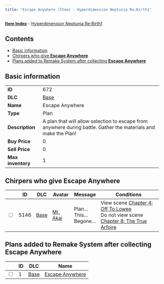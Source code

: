 ```yaml
---
title: "Escape Anywhere (Item) - Hyperdimension Neptunia Re;Birth1"
---
```


[**Item Index**](/neptunia/rb1/item/index.html) - [Hyperdimension Neptunia Re;Birth1](/neptunia/rb1)

## Contents

- [Basic information](#basic-information)
- [Chirpers who give **Escape Anywhere**](#chirpers-who-give-escape-anywhere)
- [Plans added to Remake System after collecting **Escape Anywhere**](#plans-added-to-remake-system-after-collecting-escape-anywhere)

## Basic information

|   |   |
| -- | -- |
| **ID** | 672 |
| **DLC** | [Base](/neptunia/rb1/dlc/1-base.html) |
| **Name** | Escape Anywhere |
| **Type** | Plan |
| **Description** | A plan that will allow selection to escape from anywhere during battle. Gather the materials and make the Plan! |
| **Buy Price** | 0 |
| **Sell Price** | 0 |
| **Max inventory** | 1 |

## Chirpers who give **Escape Anywhere**

|    | ID | DLC | Avatar | Message | Conditions |
| -- | -- | --- | ------ | ------- | ---------- |
| <input type="checkbox" id="rb1-chirper-event-1-5146" class="trackbox" /> | 5146 | [Base](/neptunia/rb1/dlc/1-base.html) | [Mr. Akai](/neptunia/rb1/avatar/1-242-mr-akai.html) | Plan...<br />This...<br />Begone... | View scene [Chapter 4: Off To Lowee](/neptunia/rb1/scene/1-401-chapter-4-off-to-lowee.html)<br />Do not view scene [Chapter 8: The True Arfoire](/neptunia/rb1/scene/1-807-chapter-8-the-true-arfoire.html) |

## Plans added to Remake System after collecting **Escape Anywhere**

|    | ID | DLC | Name |
| -- | -- | --- | ---- |
| <input type="checkbox" id="rb1-remake-1-1" class="trackbox" /> | 1 | [Base](/neptunia/rb1/dlc/1-base.html) | [Escape Anywhere](/neptunia/rb1/remake/1-1-escape-anywhere.html) |